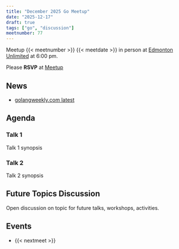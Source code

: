 ```yaml
---
title: "December 2025 Go Meetup"
date: "2025-12-17"
draft: true
tags: ["go", "discussion"]
meetnumber: 77
---
```


Meetup {{< meetnumber >}} {{< meetdate >}} in person at [Edmonton Unlimited](https://edmontonunlimited.com/) at 6:00 pm.

Please **RSVP** at [Meetup](https://www.meetup.com/edmontonunlimited/events/307855771/)

## News

- [golangweekly.com latest](https://golangweekly.com/latest)

## Agenda

### Talk 1

Talk 1 synopsis

### Talk 2

Talk 2 synopsis

## Future Topics Discussion

Open discussion on topic for future talks, workshops, activities.

## Events

* {{< nextmeet >}}
